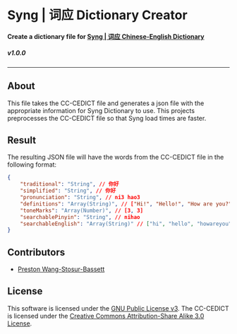 # __Syng | 词应__ Dictionary Creator
#### Create a dictionary file for [Syng | 词应 Chinese-English Dictionary](http://syngdict.com)
##### v1.0.0
---

## __About__
This file takes the CC-CEDICT file and generates a json file with the appropriate information for Syng Dictionary to use. This projects preprocesses the CC-CEDICT file so that Syng load times are faster.

## __Result__
The resulting JSON file will have the words from the CC-CEDICT file in the following format:
```json
{
    "traditional": "String", // 你好
    "simplified": "String", // 你好
    "pronunciation": "String", // ni3 hao3
    "definitions": "Array(String)", // ["Hi!", "Hello!", "How are you?"]
    "toneMarks": "Array(Number)", // [3, 3]
    "searchablePinyin": "String", // nihao
    "searchableEnglish": "Array(String)" // ["hi", "hello", "howareyou"]
}
```

## __Contributors__
- [Preston Wang-Stosur-Bassett](http://www.stosur.info)

## __License__
This software is licensed under the [GNU Public License v3](https://www.gnu.org/licenses/gpl-3.0.en.html).
The CC-CEDICT is licensed under the [Creative Commons Attribution-Share Alike 3.0 License](http://creativecommons.org/licenses/by-sa/3.0/).
